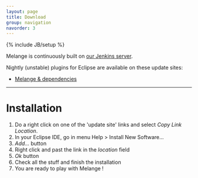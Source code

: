 ```yaml
---
layout: page
title: Download
group: navigation
navorder: 3
---
```


{% include JB/setup %}

Melange is continuously built on [our Jenkins server](https://ci.inria.fr/k3al/job/melange-master/).

Nightly (unstable) plugins for Eclipse are available on these update sites:

- [Melange & dependencies](http://melange-lang.org/updatesite/)

-------------------------------

# Installation

 1. Do a right click on one of the 'update site' links and select *Copy Link Location*.
 2. In your Eclipse IDE, go in menu Help > Install New Software...
 3. *Add...* button
 4. Right click and past the link in the *location* field
 5. *Ok* button
 6. Check all the stuff and finish the installation
 7. You are ready to play with Melange !

